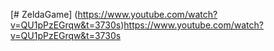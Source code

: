 [# ZeldaGame] (https://www.youtube.com/watch?v=QU1pPzEGrqw&t=3730s)https://www.youtube.com/watch?v=QU1pPzEGrqw&t=3730s
